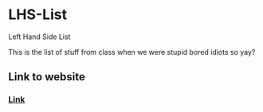 # LHS-List
Left Hand Side List

This is the list
of stuff
from class
when we were stupid bored idiots
so yay?

## Link to website
### [Link](https://twinklefan.github.io/LHS-List/)
